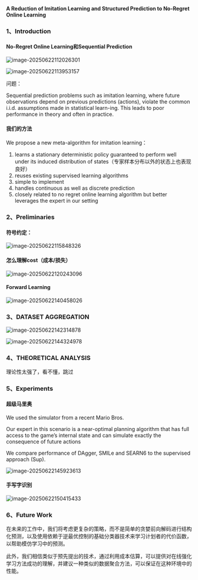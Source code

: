 **A Reduction of Imitation Learning and Structured Prediction to No-Regret Online Learning**

### 1、Introduction

#### No-Regret Online Learning和Sequential Prediction

![image-20250622112026301](img/image-20250622112026301.png)



![image-20250622113953157](img/image-20250622113953157.png)

问题：

Sequential prediction problems such as imitation learning, where future observations depend on previous predictions (actions), violate the common i.i.d. assumptions made in statistical learn-ing. This leads to poor performance in theory and often in practice.

#### 我们的方法

We propose a new meta-algorithm for imitation learning：

1. learns a stationary deterministic policy guaranteed to perform well under its induced distribution of states（专家样本分布以外的状态上也表现良好）
2. reuses existing supervised learning algorithms
3. simple to implement
4. handles continuous as well as discrete prediction
5. closely related to no regret online learning algorithm but better leverages the expert in our setting

### 2、Preliminaries

#### 符号约定：

![image-20250622115848326](img/image-20250622115848326.png)

#### 怎么理解cost（成本/损失）

![image-20250622120243096](img/image-20250622120243096.png)

#### Forward Learning

![image-20250622140458026](img/image-20250622140458026.png)

### 3、DATASET AGGREGATION

![image-20250622142314878](img/image-20250622142314878.png)

![image-20250622144324978](img/image-20250622144324978.png)

### 4、THEORETICAL ANALYSIS

理论性太强了，看不懂，跳过

### 5、Experiments

#### 超级马里奥

We used the simulator from a recent Mario Bros.

 Our expert in this scenario is a near-optimal planning algorithm that has full access to the game’s internal state and can
simulate exactly the consequence of future actions

We compare performance of DAgger, SMILe and SEARN6 to the supervised approach (Sup).

![image-20250622145923613](img/image-20250622145923613.png)

#### 手写字识别

![image-20250622150415433](img/image-20250622150415433.png)

### 6、Future Work

在未来的工作中，我们将考虑更复杂的策略，而不是简单的贪婪前向解码进行结构化预测，以及使用依赖于逆最优控制的基础分类器技术来学习计划者的代价函数，以帮助模仿学习中的预测。

此外，我们相信类似于预先提出的技术，通过利用成本估算，可以提供对在线强化学习方法成功的理解，并建议一种类似的数据聚合方法，可以保证在这种环境中的性能。